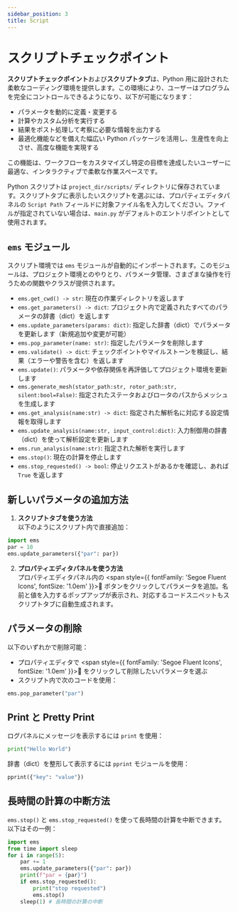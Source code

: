 ```yaml
---
sidebar_position: 3
title: Script
---
```


# スクリプトチェックポイント

**スクリプトチェックポイント**および**スクリプトタブ**は、Python 用に設計された柔軟なコーディング環境を提供します。この環境により、ユーザーはプログラムを完全にコントロールできるようになり、以下が可能になります：

- パラメータを動的に定義・変更する  
- 計算やカスタム分析を実行する  
- 結果をポスト処理して考察に必要な情報を出力する  
- 最適化機能などを備えた幅広い Python パッケージを活用し、生産性を向上させ、高度な機能を実現する  

この機能は、ワークフローをカスタマイズし特定の目標を達成したいユーザーに最適な、インタラクティブで柔軟な作業スペースです。

Python スクリプトは `project_dir/scripts/` ディレクトリに保存されています。スクリプトタブに表示したいスクリプトを選ぶには、プロパティエディタパネルの `Script Path` フィールドに対象ファイル名を入力してください。ファイルが指定されていない場合は、`main.py` がデフォルトのエントリポイントとして使用されます。

## `ems` モジュール
スクリプト環境では `ems` モジュールが自動的にインポートされます。このモジュールは、プロジェクト環境とのやりとり、パラメータ管理、さまざまな操作を行うための関数やクラスが提供されます。

- `ems.get_cwd() -> str`: 現在の作業ディレクトリを返します  
- `ems.get_parameters() -> dict`: プロジェクト内で定義されたすべてのパラメータの辞書（dict）を返します  
- `ems.update_parameters(params: dict)`: 指定した辞書（dict）でパラメータを更新します（新規追加や変更が可能）  
- `ems.pop_parameter(name: str)`: 指定したパラメータを削除します  
- `ems.validate() -> dict`: チェックポイントやマイルストーンを検証し、結果（エラーや警告を含む）を返します  
- `ems.update()`: パラメータや依存関係を再評価してプロジェクト環境を更新します  
- `ems.generate_mesh(stator_path:str, rotor_path:str, silent:bool=False)`: 指定されたステータおよびロータのパスからメッシュを生成します  
- `ems.get_analysis(name:str) -> dict`: 指定された解析名に対応する設定情報を取得します  
- `ems.update_analysis(name:str, input_control:dict)`: 入力制御用の辞書（dict）を使って解析設定を更新します  
- `ems.run_analysis(name:str)`: 指定された解析を実行します  
- `ems.stop()`: 現在の計算を停止します  
- `ems.stop_requested() -> bool`: 停止リクエストがあるかを確認し、あれば `True` を返します  

## 新しいパラメータの追加方法

1. **スクリプトタブを使う方法**  
以下のようにスクリプト内で直接追加：
```python
import ems
par = 10
ems.update_parameters({"par": par})
```

2. **プロパティエディタパネルを使う方法**  
プロパティエディタパネル内の <span style={{ fontFamily: 'Segoe Fluent Icons', fontSize: '1.0em' }}>&#xF8AA;</span> ボタンをクリックしてパラメータを追加。名前と値を入力するポップアップが表示され、対応するコードスニペットもスクリプトタブに自動生成されます。

## パラメータの削除

以下のいずれかで削除可能：

- プロパティエディタで   <span style={{ fontFamily: 'Segoe Fluent Icons', fontSize: '1.0em' }}>&#xE74D;</span> をクリックして削除したいパラメータを選ぶ  
- スクリプト内で次のコードを使用：
```python
ems.pop_parameter("par")
```

## Print と Pretty Print

ログパネルにメッセージを表示するには `print` を使用：
```python
print("Hello World")
```

辞書（dict）を整形して表示するには `pprint` モジュールを使用：
```python
pprint({"key": "value"})
```

## 長時間の計算の中断方法

`ems.stop()` と `ems.stop_requested()` を使って長時間の計算を中断できます。以下はその一例：
```python
import ems
from time import sleep
for i in range(5):
    par += 1
    ems.update_parameters({"par": par})
    print(f"par = {par}")
    if ems.stop_requested():
        print("stop requested")
        ems.stop()
    sleep(1) # 長時間の計算の中断
```
